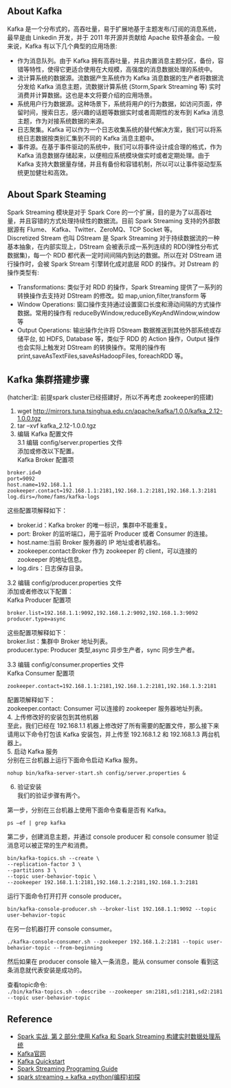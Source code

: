 ## About Kafka   
Kafka 是一个分布式的，高吞吐量，易于扩展地基于主题发布/订阅的消息系统，最早是由 Linkedin 开发，并于 2011 年开源并贡献给 Apache 软件基金会。一般来说，Kafka 有以下几个典型的应用场景:  
  
- 作为消息队列。由于 Kafka 拥有高吞吐量，并且内置消息主题分区，备份，容错等特性，使得它更适合使用在大规模，高强度的消息数据处理的系统中。  
- 流计算系统的数据源。流数据产生系统作为 Kafka 消息数据的生产者将数据流分发给 Kafka 消息主题，流数据计算系统 (Storm,Spark Streaming 等) 实时消费并计算数据。这也是本文将要介绍的应用场景。  
- 系统用户行为数据源。这种场景下，系统将用户的行为数据，如访问页面，停留时间，搜索日志，感兴趣的话题等数据实时或者周期性的发布到 Kafka 消息主题，作为对接系统数据的来源。  
- 日志聚集。Kafka 可以作为一个日志收集系统的替代解决方案，我们可以将系统日志数据按类别汇集到不同的 Kafka 消息主题中。  
- 事件源。在基于事件驱动的系统中，我们可以将事件设计成合理的格式，作为 Kafka 消息数据存储起来，以便相应系统模块做实时或者定期处理。由于 Kafka 支持大数据量存储，并且有备份和容错机制，所以可以让事件驱动型系统更加健壮和高效。  

## About Spark Steaming  

Spark Streaming 模块是对于 Spark Core 的一个扩展，目的是为了以高吞吐量，并且容错的方式处理持续性的数据流。目前 Spark Streaming 支持的外部数据源有 Flume、 Kafka、Twitter、ZeroMQ、TCP Socket 等。  
Discretized Stream 也叫 DStream 是 Spark Streaming 对于持续数据流的一种基本抽象，在内部实现上，DStream 会被表示成一系列连续的 RDD(弹性分布式数据集)，每一个 RDD 都代表一定时间间隔内到达的数据。所以在对 DStream 进行操作时，会被 Spark Stream 引擎转化成对底层 RDD 的操作。对 Dstream 的操作类型有:  
  
- Transformations: 类似于对 RDD 的操作，Spark Streaming 提供了一系列的转换操作去支持对 DStream 的修改。如 map,union,filter,transform 等  
- Window Operations: 窗口操作支持通过设置窗口长度和滑动间隔的方式操作数据。常用的操作有 reduceByWindow,reduceByKeyAndWindow,window 等  
- Output Operations: 输出操作允许将 DStream 数据推送到其他外部系统或存储平台, 如 HDFS, Database 等，类似于 RDD 的 Action 操作，Output 操作也会实际上触发对 DStream 的转换操作。常用的操作有 print,saveAsTextFiles,saveAsHadoopFiles, foreachRDD 等。  
  
## Kafka 集群搭建步骤  
(hatcher注: 前提spark cluster已经搭建好，所以不再考虑 zookeeper的搭建)
1. wget http://mirrors.tuna.tsinghua.edu.cn/apache/kafka/1.0.0/kafka_2.12-1.0.0.tgz  
2. tar –xvf kafka_2.12-1.0.0.tgz  
3. 编辑 Kafka 配置文件  
3.1 编辑 config/server.properties 文件  
添加或修改以下配置。  
Kafka Broker 配置项  
```  
broker.id=0  
port=9092  
host.name=192.168.1.1  
zookeeper.contact=192.168.1.1:2181,192.168.1.2:2181,192.168.1.3:2181  
log.dirs=/home/fams/kafka-logs  
```  
这些配置项解释如下：  
- broker.id：Kafka broker 的唯一标识，集群中不能重复。  
- port: Broker 的监听端口，用于监听 Producer 或者 Consumer 的连接。  
- host.name:当前 Broker 服务器的 IP 地址或者机器名。  
- zookeeper.contact:Broker 作为 zookeeper 的 client，可以连接的 zookeeper 的地址信息。  
- log.dirs：日志保存目录。  
  
3.2 编辑 config/producer.properties 文件  
添加或者修改以下配置：  
Kafka Producer 配置项  
```  
broker.list=192.168.1.1:9092,192.168.1.2:9092,192.168.1.3:9092  
producer.type=async  
```  
这些配置项解释如下：  
broker.list：集群中 Broker 地址列表。  
producer.type: Producer 类型,async 异步生产者，sync 同步生产者。  
  
3.3 编辑 config/consumer.properties 文件  
Kafka Consumer 配置项  
```  
zookeeper.contact=192.168.1.1:2181,192.168.1.2:2181,192.168.1.3:2181  
```  
配置项解释如下：  
zookeeper.contact: Consumer 可以连接的 zookeeper 服务器地址列表。  
4. 上传修改好的安装包到其他机器  
至此，我们已经在 192.168.1.1 机器上修改好了所有需要的配置文件，那么接下来请用以下命令打包该 Kafka 安装包，并上传至 192.168.1.2 和 192.168.1.3 两台机器上。  
5. 启动 Kafka 服务   
分别在三台机器上运行下面命令启动 Kafka 服务。  
```  
nohup bin/kafka-server-start.sh config/server.properties &  
```  
6. 验证安装  
我们的验证步骤有两个。  
  
第一步，分别在三台机器上使用下面命令查看是否有 Kafka。   
```  
ps –ef | grep kafka  
```  
第二步，创建消息主题，并通过 console producer 和 console consumer 验证消息可以被正常的生产和消费。  
```  
bin/kafka-topics.sh --create \  
--replication-factor 3 \  
--partitions 3 \  
--topic user-behavior-topic \  
--zookeeper 192.168.1.1:2181,192.168.1.2:2181,192.168.1.3:2181  
```  
运行下面命令打开打开 console producer。  
```  
bin/kafka-console-producer.sh --broker-list 192.168.1.1:9092 --topic user-behavior-topic  
```  
在另一台机器打开 console consumer。  
```  
./kafka-console-consumer.sh --zookeeper 192.168.1.2:2181 --topic user-behavior-topic --from-beginning  
```  
  
然后如果在 producer console 输入一条消息，能从 consumer console 看到这条消息就代表安装是成功的。  

查看topic命令:  
`./bin/kafka-topics.sh --describe --zookeeper sm:2181,sd1:2181,sd2:2181 --topic user-behavior-topic`  
  
## Reference  
- [Spark 实战, 第 2 部分:使用 Kafka 和 Spark Streaming 构建实时数据处理系统](https://www.ibm.com/developerworks/cn/opensource/os-cn-spark-practice2/index.html)  
- [Kafka官网](https://kafka.apache.org/)  
- [Kafka Quickstart](https://kafka.apache.org/quickstart)   
- [Spark Streaming Programing Guide](http://spark.apache.org/docs/latest/streaming-programming-guide.html)  
- [spark streaming + kafka +python(编程)初探](https://www.jianshu.com/p/04f8e78ea656)  
